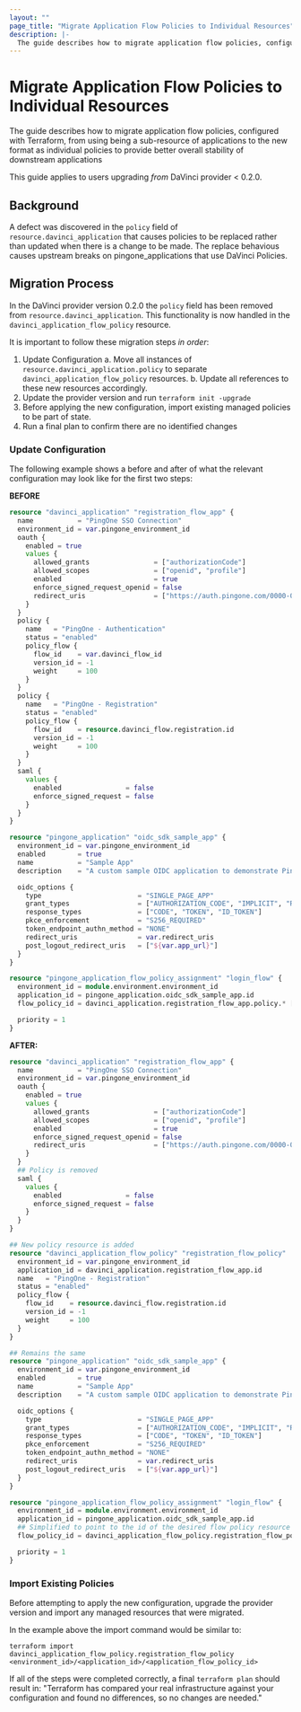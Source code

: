 ```yaml
---
layout: ""
page_title: "Migrate Application Flow Policies to Individual Resources"
description: |-
  The guide describes how to migrate application flow policies, configured with Terraform, from using being a sub-resource of applications to the new format as individual policies to provide better overall stability of downstream applications
---
```


# Migrate Application Flow Policies to Individual Resources

The guide describes how to migrate application flow policies, configured with Terraform, from using being a sub-resource of applications to the new format as individual policies to provide better overall stability of downstream applications

This guide applies to users upgrading _from_ DaVinci provider < 0.2.0.

## Background

A defect was discovered in the `policy` field of `resource.davinci_application` that causes policies to be replaced rather than updated when there is a change to be made. The replace behavious causes upstream breaks on pingone_applications that use DaVinci Policies.

## Migration Process

In the DaVinci provider version 0.2.0 the `policy` field has been removed from `resource.davinci_application`. This functionality is now handled in the `davinci_application_flow_policy` resource.

It is important to follow these migration steps *in order*:

  1. Update Configuration
    a.  Move all instances of `resource.davinci_application.policy` to separate `davinci_application_flow_policy` resources. 
    b. Update all references to these new resources accordingly.
  3. Update the provider version and run `terraform init -upgrade`
  4. Before applying the new configuration, import existing managed policies to be part of state.
  5. Run a final plan to confirm there are no identified changes

### Update Configuration

The following example shows a before and after of what the relevant configuration may look like for the first two steps: 

**BEFORE**

```terraform
resource "davinci_application" "registration_flow_app" {
  name           = "PingOne SSO Connection"
  environment_id = var.pingone_environment_id
  oauth {
    enabled = true
    values {
      allowed_grants                = ["authorizationCode"]
      allowed_scopes                = ["openid", "profile"]
      enabled                       = true
      enforce_signed_request_openid = false
      redirect_uris                 = ["https://auth.pingone.com/0000-0000-000/rp/callback/openid_connect"]
    }
  }
  policy {
    name   = "PingOne - Authentication"
    status = "enabled"
    policy_flow {
      flow_id    = var.davinci_flow_id
      version_id = -1
      weight     = 100
    }
  }
  policy {
    name   = "PingOne - Registration"
    status = "enabled"
    policy_flow {
      flow_id    = resource.davinci_flow.registration.id
      version_id = -1
      weight     = 100
    }
  }
  saml {
    values {
      enabled                = false
      enforce_signed_request = false
    }
  }
}

resource "pingone_application" "oidc_sdk_sample_app" {
  environment_id = var.pingone_environment_id
  enabled        = true
  name           = "Sample App"
  description    = "A custom sample OIDC application to demonstrate PingOne integration."

  oidc_options {
    type                        = "SINGLE_PAGE_APP"
    grant_types                 = ["AUTHORIZATION_CODE", "IMPLICIT", "REFRESH_TOKEN"]
    response_types              = ["CODE", "TOKEN", "ID_TOKEN"]
    pkce_enforcement            = "S256_REQUIRED"
    token_endpoint_authn_method = "NONE"
    redirect_uris               = var.redirect_uris
    post_logout_redirect_uris   = ["${var.app_url}"]
  }
}

resource "pingone_application_flow_policy_assignment" "login_flow" {
  environment_id = module.environment.environment_id
  application_id = pingone_application.oidc_sdk_sample_app.id
  flow_policy_id = davinci_application.registration_flow_app.policy.* [index(davinci_application.registration_flow_app.policy[*].name, "PingOne - Registration")].policy_id

  priority = 1
}
```

**AFTER:**

```terraform
resource "davinci_application" "registration_flow_app" {
  name           = "PingOne SSO Connection"
  environment_id = var.pingone_environment_id
  oauth {
    enabled = true
    values {
      allowed_grants                = ["authorizationCode"]
      allowed_scopes                = ["openid", "profile"]
      enabled                       = true
      enforce_signed_request_openid = false
      redirect_uris                 = ["https://auth.pingone.com/0000-0000-000/rp/callback/openid_connect"]
    }
  }
  ## Policy is removed
  saml {
    values {
      enabled                = false
      enforce_signed_request = false
    }
  }
}

## New policy resource is added 
resource "davinci_application_flow_policy" "registration_flow_policy"  {
  environment_id = var.pingone_environment_id
  application_id = davinci_application.registration_flow_app.id
  name   = "PingOne - Registration"
  status = "enabled"
  policy_flow {
    flow_id    = resource.davinci_flow.registration.id
    version_id = -1
    weight     = 100
  }
}

## Remains the same
resource "pingone_application" "oidc_sdk_sample_app" {
  environment_id = var.pingone_environment_id
  enabled        = true
  name           = "Sample App"
  description    = "A custom sample OIDC application to demonstrate PingOne integration."

  oidc_options {
    type                        = "SINGLE_PAGE_APP"
    grant_types                 = ["AUTHORIZATION_CODE", "IMPLICIT", "REFRESH_TOKEN"]
    response_types              = ["CODE", "TOKEN", "ID_TOKEN"]
    pkce_enforcement            = "S256_REQUIRED"
    token_endpoint_authn_method = "NONE"
    redirect_uris               = var.redirect_uris
    post_logout_redirect_uris   = ["${var.app_url}"]
  }
}

resource "pingone_application_flow_policy_assignment" "login_flow" {
  environment_id = module.environment.environment_id
  application_id = pingone_application.oidc_sdk_sample_app.id
  ## Simplified to point to the id of the desired flow policy resource
  flow_policy_id = davinci_application_flow_policy.registration_flow_policy.id

  priority = 1
}
```

### Import Existing Policies

Before attempting to apply the new configuration, upgrade the provider version and import any managed resources that were migrated. 

In the example above the import command would be similar to:

```
terraform import davinci_application_flow_policy.registration_flow_policy <environment_id>/<application_id>/<application_flow_policy_id>
```

If all of the steps were completed correctly, a final `terraform plan` should result in: "Terraform has compared your real infrastructure against your configuration and found no differences, so no changes are needed."